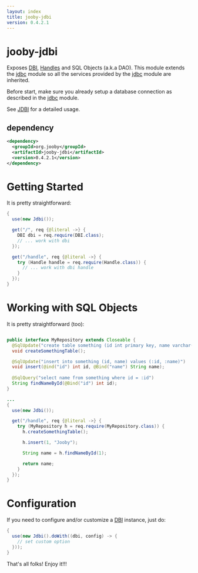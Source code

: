 ```yaml
---
layout: index
title: jooby-jdbi
version: 0.4.2.1
---
```


# jooby-jdbi

Exposes [DBI](http://jdbi.org/maven_site/apidocs/org/skife/jdbi/v2/DBI.html), [Handles](http://jdbi.org/maven_site/apidocs/org/skife/jdbi/v2/Handle.html) and SQL Objects (a.k.a DAO). This module extends the 
[jdbc](https://github.com/jooby-project/jooby/tree/master/jooby-jdbc) module so all the services
provided by the [jdbc](https://github.com/jooby-project/jooby/tree/master/jooby-jdbc) 
module are inherited.

Before start, make sure you already setup a database connection as described in the 
[jdbc](https://github.com/jooby-project/jooby/tree/master/jooby-jdbc) module.

See [JDBI](http://www.jdbi.org/) for a detailed usage.

## dependency

```xml
<dependency>
  <groupId>org.jooby</groupId>
  <artifactId>jooby-jdbi</artifactId>
  <version>0.4.2.1</version>
</dependency>
```

# Getting Started

It is pretty straightforward:

```java
{
  use(new Jdbi());

  get("/", req {@literal ->} {
    DBI dbi = req.require(DBI.class);
    // ... work with dbi
  });

  get("/handle", req {@literal ->} {
    try (Handle handle = req.require(Handle.class)) {
      // ... work with dbi handle
    }
  });
}
```

# Working with SQL Objects

It is pretty straightforward (too):

```java

public interface MyRepository extends Closeable {
  @SqlUpdate("create table something (id int primary key, name varchar(100))")
  void createSomethingTable();

  @SqlUpdate("insert into something (id, name) values (:id, :name)")
  void insert(@ind("id") int id, @Bind("name") String name);
 
  @SqlQuery("select name from something where id = :id")
  String findNameById(@Bind("id") int id);
}

...
{
  use(new Jdbi());

  get("/handle", req {@literal ->} {
    try (MyRepository h = req.require(MyRepository.class)) {
      h.createSomethingTable();

      h.insert(1, "Jooby");

      String name = h.findNameById(1);

      return name;
    }
  });
}
```

# Configuration

If you need to configure and/or customize a [DBI](http://jdbi.org/maven_site/apidocs/org/skife/jdbi/v2/DBI.html) instance, just do:

```java
{
  use(new Jdbi().doWith((dbi, config) -> {
    // set custom option
  }));
}
```

That's all folks! Enjoy it!!!
